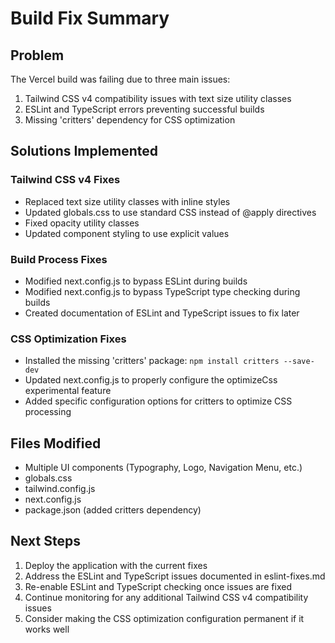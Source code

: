 # Build Fix Summary

## Problem
The Vercel build was failing due to three main issues:
1. Tailwind CSS v4 compatibility issues with text size utility classes
2. ESLint and TypeScript errors preventing successful builds
3. Missing 'critters' dependency for CSS optimization

## Solutions Implemented

### Tailwind CSS v4 Fixes
- Replaced text size utility classes with inline styles
- Updated globals.css to use standard CSS instead of @apply directives
- Fixed opacity utility classes
- Updated component styling to use explicit values

### Build Process Fixes
- Modified next.config.js to bypass ESLint during builds
- Modified next.config.js to bypass TypeScript type checking during builds
- Created documentation of ESLint and TypeScript issues to fix later

### CSS Optimization Fixes
- Installed the missing 'critters' package: `npm install critters --save-dev`
- Updated next.config.js to properly configure the optimizeCss experimental feature
- Added specific configuration options for critters to optimize CSS processing

## Files Modified
- Multiple UI components (Typography, Logo, Navigation Menu, etc.)
- globals.css
- tailwind.config.js
- next.config.js
- package.json (added critters dependency)

## Next Steps
1. Deploy the application with the current fixes
2. Address the ESLint and TypeScript issues documented in eslint-fixes.md
3. Re-enable ESLint and TypeScript checking once issues are fixed
4. Continue monitoring for any additional Tailwind CSS v4 compatibility issues
5. Consider making the CSS optimization configuration permanent if it works well 